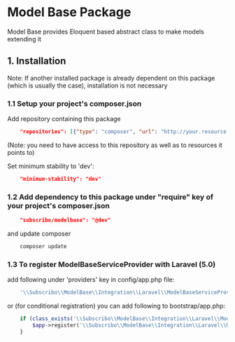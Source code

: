 # Model Base Package

Model Base provides Eloquent based abstract class to make models extending it

## 1. Installation

Note: If another installed package is already dependent on this package (which is usually the case), installation is not necessary

### 1.1 Setup your project's composer.json

Add repository containing this package

```json
    "repositories": [{"type": "composer", "url": "http://your.resource.url"}],
```

(Note: you need to have access to this repository as well as to resources it points to)

Set minimum stability to 'dev':

```json
    "minimum-stability": "dev"
```

### 1.2 Add dependency to this package under "require" key of your project's composer.json

```json
    "subscribo/modelbase": "@dev"
```

and update composer

```sh
    composer update
```

### 1.3 To register ModelBaseServiceProvider with Laravel (5.0)

add following under 'providers' key in config/app.php file:

```php
    '\\Subscribo\\ModelBase\\Integration\\Laravel\\ModelBaseServiceProvider',
```

or (for conditional registration) you can add following to bootstrap/app.php:

```php
    if (class_exists('\\Subscribo\\ModelBase\\Integration\\Laravel\\ModelBaseServiceProvider')) {
        $app->register('\\Subscribo\\ModelBase\\Integration\\Laravel\\ModelBaseServiceProvider');
    }
```
